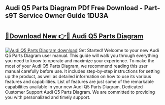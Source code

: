 ## Audi Q5 Parts Diagram PDf Free Download - Part-s9T Service Owner Guide 1DU3A

# <h2><a href="http://dflz88.blite.top/?on=Audi+Q5+Parts+Diagram">🔗Download New 👉🔴 Audi Q5 Parts Diagram</a></h2>

[![Audi Q5 Parts Diagram download](https://i.imgur.com/lujVjoI.png)](http://dflz88.blite.top/?on=Audi+Q5+Parts+Diagram)
Get Started! Welcome to your new Audi Q5 Parts Diagram user manual. This guide will walk you through everything you need to know to operate and maximize your experience. To make the most of your Audi Q5 Parts Diagram, we recommend reading this user manual carefully before use. It includes step-by-step instructions for setting up the product, as well as detailed information on how to use its various features and capabilities. List of features are just some of the remarkable capabilities available in your new Audi Q5 Parts Diagram. Dedicated Customer Support Audi Q5 Parts Diagram. We are committed to providing you with personalized and timely support.
